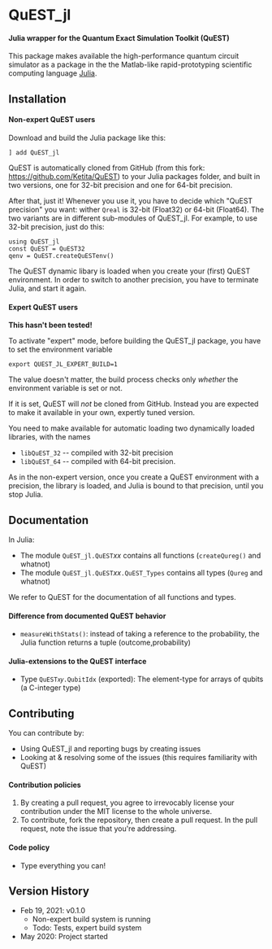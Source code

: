 # QuEST_jl
#### Julia wrapper for the Quantum Exact Simulation Toolkit (QuEST)

This package makes available the high-performance quantum circuit
simulator as a package in the the Matlab-like rapid-prototyping
scientific computing language [Julia](https://julialang.org/).

## Installation

#### Non-expert QuEST users

Download and build the Julia package like this:

```{julia}
] add QuEST_jl
```

QuEST is automatically cloned from GitHub (from this fork:
https://github.com/Ketita/QuEST) to your Julia packages folder, and
built in two versions, one for 32-bit precision and one for 64-bit
precision.

After that, just it!  Whenever you use it, you have to decide which
"QuEST precision" you want: wither `Qreal` is 32-bit (Float32) or
64-bit (Float64).  The two variants are in different sub-modules of
QuEST_jl.  For example, to use 32-bit precision, just do this:

```{julia}
using QuEST_jl
const QuEST = QuEST32
qenv = QuEST.createQuESTenv()
```

The QuEST dynamic libary is loaded when you create your (first) QuEST
environment.  In order to switch to another precision, you have to
terminate Julia, and start it again.

#### Expert QuEST users

**This hasn't been tested!**

To activate "expert" mode, before building the QuEST_jl package, you have to set the environment variable
```{bash}
export QUEST_JL_EXPERT_BUILD=1
```

The value doesn't matter, the build process checks only *whether* the
environment variable is set or not.

If it is set, QuEST will *not* be cloned from GitHub.  Instead you are
expected to make it available in your own, expertly tuned version.

You need to make available for automatic loading two dynamically loaded libraries, with the names

* `libQuEST_32`  -- compiled with 32-bit precision
* `libQuEST_64`  -- compiled with 64-bit precision.

As in the non-expert version, once you create a QuEST environment with
a precision, the library is loaded, and Julia is bound to that
precision, until you stop Julia.

## Documentation

In Julia:
* The module `QuEST_jl.QuEST`*xx* contains all functions (`createQureg()` and whatnot)
* The module `QuEST_jl.QuEST`*xx*`.QuEST_Types` contains all types (`Qureg` and whatnot)

We refer to QuEST for the documentation of all functions and types.


#### Difference from documented QuEST behavior

* `measureWithStats()`: instead of taking a reference to the probability, the Julia function
  returns a tuple (outcome,probability)

#### Julia-extensions to the QuEST interface

* Type `QuEST𝑥𝑦.QubitIdx` (exported): The element-type for arrays of qubits (a C-integer type)

## Contributing

You can contribute by:
* Using QuEST_jl and reporting bugs by creating issues
* Looking at & resolving some of the issues (this requires familiarity with QuEST)

#### Contribution policies

1. By creating a pull request, you agree to irrevocably license your contribution under the MIT license to the whole universe.
2. To contribute, fork the repository, then create a pull request. In the pull request, note the issue that you're addressing.

#### Code policy

* Type everything you can!


## Version History

* Feb 19, 2021: v0.1.0
   * Non-expert build system is running
   * Todo: Tests, expert build system
* May 2020: Project started
